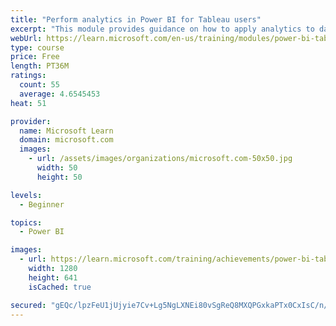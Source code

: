 ```yaml
---
title: "Perform analytics in Power BI for Tableau users"
excerpt: "This module provides guidance on how to apply analytics to data to gain greater insight."
webUrl: https://learn.microsoft.com/en-us/training/modules/power-bi-tableau-analytics/
type: course
price: Free
length: PT36M
ratings:
  count: 55
  average: 4.6545453
heat: 51

provider:
  name: Microsoft Learn
  domain: microsoft.com
  images:
    - url: /assets/images/organizations/microsoft.com-50x50.jpg
      width: 50
      height: 50

levels:
  - Beginner

topics:
  - Power BI

images:
  - url: https://learn.microsoft.com/training/achievements/power-bi-tableau-analytics-social.png
    width: 1280
    height: 641
    isCached: true

secured: "gEQc/lpzFeU1jUjyie7Cv+Lg5NgLXNEi80vSgReQ8MXQPGxkaPTx0CxIsC/n/MKfTWUFwFH/TlCHKAsdkkQD4RdCJ94HzqDecMAr8eFqdvYh+7uGCLHL+aCUEvbbR4+jKQ/vUUkDcbVU2jm4M6rRLCPMxOk0RqVcRExUsLxBV5+rW4tBv/VvEGfNQ5luUheeGfQAJsmTCE73BHY82OBzyn6VqJEs5BiyBnmb2J/Cmz7y+wZ93ldkRt+uYlTA/6KJPkakGH7rftdGxVPQKAdFYG+p7MpQotcfC8vutz/niVk0Su3zwsBLkwX6d2XcZyyrxQO4W6dFaG2jC4yInim84OfkxzLReO1HUOsPRRWWToYK6dUu+1hIGaIczX3f58duyyK+AwEkqBQeWeQ4B/xX9Q==;LIBaqgHEZYe5vGt0cnohPQ=="
---
```


